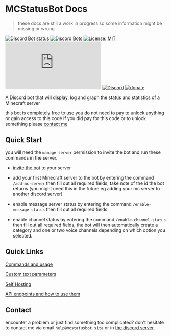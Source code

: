 # MCStatusBot Docs

> these docs are still a work in progress so some information might be missing or wrong

[![Discord Bot status](https://top.gg/api/widget/status/816747912888975362.svg)](https://top.gg/bot/816747912888975362) [![Discord Bots](https://top.gg/api/widget/servers/816747912888975362.svg)](https://top.gg/bot/816747912888975362) [![License: MIT](https://img.shields.io/github/license/mashape/apistatus.svg)](/LICENSE) ![node-current](https://img.shields.io/node/v/discord.js)
[![Discord](https://img.shields.io/discord/892122095235006485?color=blue&label=Discord%20server&logo=discord)](https://mcstatusbot.site/discord?ref=readme) [![donate](https://img.shields.io/badge/Liberapay-donate-green?logo=liberapay)](https://liberapay.com/invaliduser/donate)

A Discord bot that will display, log and graph the status and statistics of a Minecraft server

this bot is completely free to use you do not need to pay to unlock anything or gain access to this code if you did pay for this code or to unlock something please [contact me](#contact)

## Quick Start
you will need the `manage server` permission to invite the bot and run these commands in the server.

- [invite the bot](https://mcstatusbot.site/invite) to your server

- add your first Minecraft server to the bot by entering the command `/add-mc-server` then fill out all required fields, take note of the id the bot returns (you might need this in the future eg adding your mc server to another discord server)

- enable message server status by entering the command `/enable-message-status` then fill out all required fields.

- enable channel status by entering the command `/enable-channel-status` then fill out all required fields, the bot will then automatically create a category and one or two voice channels depending on which option you selected.

## Quick Links

[Commands and usage](https://docs.mcstatusbot.site/commands/)

[Custom text parameters](https://docs.mcstatusbot.site/text-params/)

[Self Hosting](https://docs.mcstatusbot.site/self-hosting/)

[API endpoints and how to use them](https://api-docs.mcstatusbot.site/)


## Contact

encounter a problem or just find something too complicated? don't hesitate to contact me via email `help@mcstatusbot.site` or in [the discord server](https://mcstatusbot.site/discord?ref=bot-readme)
